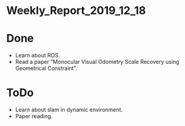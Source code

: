 Weekly_Report_2019_12_18
====

# Done

+ Learn about ROS.
+ Read a paper "Monocular Visual Odometry Scale Recovery using Geometrical Constraint".

# ToDo

+ Learn about slam in dynamic environment.
+ Paper reading.
